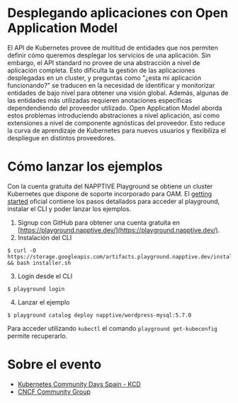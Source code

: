 # Desplegando aplicaciones con Open Application Model

El API de Kubernetes provee de multitud de entidades que nos permiten definir cómo queremos desplegar los servicios de una aplicación. Sin embargo, el API standard no provee de una abstracción a nivel de aplicación completa. Esto dificulta la gestión de las aplicaciones desplegadas en un cluster, y preguntas como "¿esta mi aplicación funcionando?" se traducen en la necesidad de identificar y monitorizar entidades de bajo nivel para obtener una visión global. Además, algunas de las entidades más utilizadas requieren anotaciones específicas dependendiendo del proveedor utilizado. Open Application Model aborda estos problemas introduciendo abstraciones a nivel aplicación, así como extensiones a nivel de componente agnósticas del proveedor. Esto reduce la curva de aprendizaje de Kubernetes para nuevos usuarios y flexibiliza el despliegue en distintos proveedores.

# Cómo lanzar los ejemplos

Con la cuenta gratuita del NAPPTIVE Playground se obtiene un cluster Kubernetes que dispone de soporte incorporado para OAM. El [getting started](https://docs.napptive.com/Getting_started.html) oficial contiene los pasos detallados para acceder al playground, instalar el CLI y poder lanzar los ejemplos.

1. Signup con GitHub para obtener una cuenta gratuita en [https://playground.napptive.dev/](https://playground.napptive.dev/).
2. Instalación del CLI

```
$ curl -O https://storage.googleapis.com/artifacts.playground.napptive.dev/installer.sh && bash installer.sh
```

3. Login desde el CLI

```
$ playground login
```

4. Lanzar el ejemplo

```
$ playground catalog deploy napptive/wordpress-mysql:5.7.0
```

Para acceder utilizando `kubectl` el comando `playground get-kubeconfig` permite recuperarlo.


# Sobre el evento

* [Kubernetes Community Days Spain - KCD](https://kcdspain.com/)
* [CNCF Community Group](https://community.cncf.io/events/details/cncf-kcd-spain-presents-kubernetes-community-days-spain)


